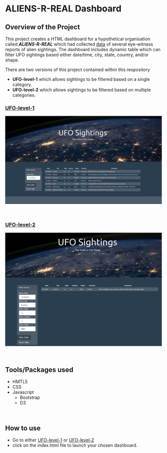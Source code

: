 # ALIENS-R-REAL Dashboard

## Overview of the Project
This project creates a HTML dashboard for a hypothetical organisation called ***ALIENS-R-REAL*** which had collected [data](UFO-level-1/static/js/data.js) of several eye-witness reports of alien sightings.
The dashboard includes dynamic table which can filter UFO sightings based either date/time, city, state, country, and/or shape.

There are two versions of this project contained within this respository
- **UFO-level-1** which allows sightings to be filtered based on a single category.
- **UFO-level-2** which allows sightings to be filtered based on multiple categories.

### [UFO-level-1](UFO-level-1)
![UFO-level-1-filtered](images/UFO-level-1-filtered.PNG)

<br>

### [UFO-level-2](UFO-level-2)
![UFO-level-2-filtered](images/UFO-level-2-filtered.PNG)

<br>

## Tools/Packages used
- HMTL5
- CSS
- Javascript
  - Bootstrap
  - D3

<br>

## How to use
- Go to either [UFO-level-1](UFO-level-1) or [UFO-level-2](UFO-level-2)
- click on the index.html file to launch your chosen dashboard.
